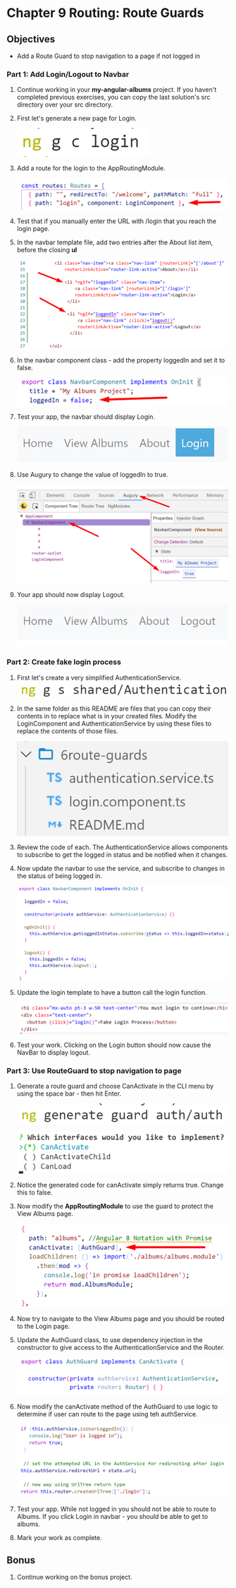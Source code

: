 # Chapter 9 Routing: Route Guards

## Objectives

- Add a Route Guard to stop navigation to a page if not logged in

### **Part 1: Add Login/Logout to Navbar**

1. Continue working in your **my-angular-albums** project. If you haven't completed previous exercises, you can copy the last solution's src directory over your src directory.

1. First let's generate a new page for Login.
   
    ![](../screenshots/6-ng-g-c-login.png)
   
1. Add a route for the login to the AppRoutingModule.

    ![](../screenshots/6-add-login-route.png)

1. Test that if you manually enter the URL with /login that you reach the login page.

1. In the navbar template file, add two entries after the About list item, before the closing **ul**

    ![](../screenshots/6-add-login-logout-navbar.png)

1. In the navbar component class - add the property loggedIn and set it to false.

    ![](../screenshots/6-add-loggedIn.png)
   
2. Test your app, the navbar should display Login.

    ![](../screenshots/6-display-login.png)

3. Use Augury to change the value of loggedIn to true. 

    ![](../screenshots/6-change-loggedIn-augury.png)

1. Your app should now display Logout.

    ![](../screenshots/6-display-logout.png)

 
### **Part 2: Create fake login process**

1. First let's create a very simplified AuthenticationService. 
    ![](../screenshots/6-ng-g-s-authentication.png)
   
  
2. In the same folder as this README are files that you can copy their contents in to replace what is in your created files. Modify the LoginComponent and AuthenticationService by using these files to replace the contents of those files.

    ![](../screenshots/6-copy-authentication-file.png)

1. Review the code of each. The AuthenticationService allows components to subscribe to get the logged in status and be notified when it changes.
   

1. Now update the navbar to use the service, and subscribe to changes in the status of being logged in.

    ![](../screenshots/6-navbar-use-of-service.png)

1. Update the login template to have a button call the login function. 

    ![](../screenshots/6-fake-login-template.png)


1. Test your work. Clicking on the Login button should now cause the NavBar to display logout.

### **Part 3: Use RouteGuard to stop navigation to page**

1. Generate a route guard and choose CanActivate in the CLI menu by using the space bar - then hit Enter.

    ![](../screenshots/6-ng-g-guard-auth.png)

    ![](../screenshots/6-cli-canactivate.png)

1. Notice the generated code for canActivate simply returns true. Change this to false.
   
1. Now modify the **AppRoutingModule** to use the guard to protect the View Albums page. 

    ![](../screenshots/6-auth-guard-albums.png)

1. Now try to navigate to the View Albums page and you should be routed to the Login page.
   
2. Update the AuthGuard class, to use dependency injection in the constructor to give access to the AuthenticationService and the Router.

    ![](../screenshots/6-dependency-inject.png)

1. Now modify the canActivate method of the AuthGuard to use logic to determine if user can route to the page using teh authService.
   
    ![](../screenshots/6-add-logic-auth-guard.png)

2. Test your app. While not logged in you should not be able to route to Albums. If you click Login in navbar - you should be able to get to albums. 
   
3.  Mark your work as complete.

## Bonus

1. Continue working on the bonus project.